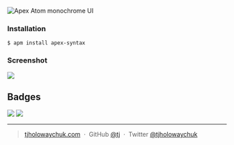![Apex Atom monochrome UI](https://dl.dropboxusercontent.com/u/6396913/Apex/Atom/apex-syntax-logo.png)

### Installation

```
$ apm install apex-syntax
```

### Screenshot

![](https://dl.dropboxusercontent.com/u/6396913/Apex/Atom/apex-atom.jpg)

## Badges

[![](http://apex.sh/images/badge.svg)](https://apex.sh/ping/)
![](https://img.shields.io/badge/license-MIT-blue.svg)

---

> [tjholowaychuk.com](http://tjholowaychuk.com) &nbsp;&middot;&nbsp;
> GitHub [@tj](https://github.com/tj) &nbsp;&middot;&nbsp;
> Twitter [@tjholowaychuk](https://twitter.com/tjholowaychuk)
